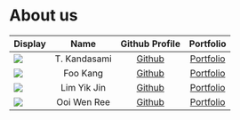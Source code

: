 # About us

Display |     Name     |              Github Profile              | Portfolio 
--------|:------------:|:----------------------------------------:|:---------:
![](https://avatars.githubusercontent.com/u/58680606?v=4) | T. Kandasami | [Github](https://github.com/t-kandasami) | [Portfolio](docs/team/t-kandasami.md)
![](https://avatars.githubusercontent.com/u/67141931?v=4) | Foo Kang | [Github](https://github.com/fookang) | [Portfolio](docs/team/fookang.md)
![](https://avatars.githubusercontent.com/u/59534057)     | Lim Yik Jin  |   [Github](https://github.com/yikjin/)   |   [Portfolio](docs/team/yikjin.md)
![](https://avatars.githubusercontent.com/u/42239127?v=4) | Ooi Wen Ree | [Github](https://github.com/) | [Portfolio](docs/team/wrooi.md)
